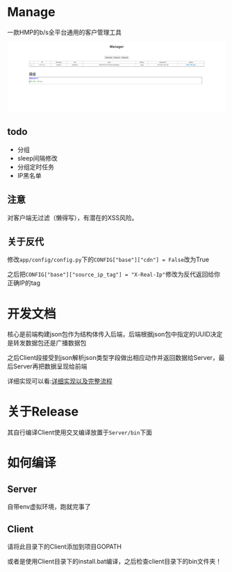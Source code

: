 # Manage
一款HMP的b/s全平台通用的客户管理工具

![不要吐槽前端](doc/img/index.png)

## todo

- 分组
- sleep间隔修改
- 分组定时任务
- IP黑名单

## 注意

对客户端无过滤（懒得写），有潜在的XSS风险。

## 关于反代

修改`app/config/config.py`下的`CONFIG["base"]["cdn"] = False`改为True

之后把`CONFIG["base"]["source_ip_tag"] = "X-Real-Ip"`修改为反代返回给你正确IP的tag





# 开发文档

核心是前端构建json包作为结构体传入后端，后端根据json包中指定的UUID决定是转发数据包还是广播数据包

之后Client段接受到json解析json类型字段做出相应动作并返回数据给Server，最后Server再把数据呈现给前端

详细实现可以看:[详细实现以及完整流程](doc/archive.md)

# 关于Release

其自行编译Client使用交叉编译放置于`Server/bin`下面

# 如何编译
## Server
自带env虚拟环境，跑就完事了
## Client
请将此目录下的Client添加到项目GOPATH

或者是使用Client目录下的install.bat编译，之后检查client目录下的bin文件夹！




